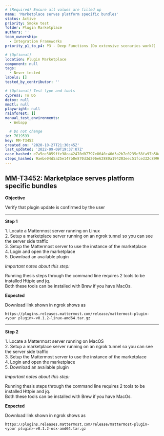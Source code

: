 ```yaml
---
# (Required) Ensure all values are filled up
name: 'Marketplace serves platform specific bundles'
status: Active
priority: Smoke test
folder: Plugin Marketplace
authors: ''
team_ownership:
  - Integration Frameworks
priority_p1_to_p4: P3 - Deep Functions (Do extensive scenarios work?)

# (Optional)
location: Plugin Marketplace
component: null
tags:
  - Never tested
labels: []
tested_by_contributor: ''

# (Optional) Test type and tools
cypress: To Do
detox: null
mmctl: null
playwright: null
rainforest: []
manual_test_environments:
  - Webapp

  # Do not change
id: 7619593
key: MM-T3452
created_on: '2020-10-27T21:30:45Z'
last_updated: '2022-09-09T19:37:07Z'
case_hashed: e7a5ce3059ffe38ca42470d07797e8640c46d3a2b7c0235e58fa97b50c49ffff622c4d1e0b661562c587a4bd44ec71c6
steps_hashed: 9aebe04d5a25e147b0e870d3d206e62880a194203eec51fce332c8996fe6dbf0f889fcd0159c4c7ff6bee61202ddc318
---
```


<!-- (Auto-generated) Based on frontmatter's "key" and "name" -->

## MM-T3452: Marketplace serves platform specific bundles

**Objective**

Verify that plugin update is confirmed by the user

---

**Step 1**

1\. Locate a Mattermost server running on Linux\
2\. Setup a marketplace server running on an ngrok tunnel so you can see the server side traffic\
3\. Setup the Mattermost server to use the instance of the marketplace\
4\. Login and open the marketplace\
5\. Download an available plugin

_Important notes about this step:_

Running thesis steps through the command line requires 2 tools to be installed Httpie and jq.\
Both these tools can be installed with Brew if you have MacOs.

**Expected**

Download link shown in ngrok shows as

```
https://plugins.releases.mattermost.com/release/mattermost-plugin-<your plugin>-v0.1.2-linux-amd64.tar.gz
```

---

**Step 2**

1\. Locate a Mattermost server running on MacOS\
2\. Setup a marketplace server running on an ngrok tunnel so you can see the server side traffic\
3\. Setup the Mattermost server to use the instance of the marketplace\
4\. Login and open the marketplace\
5\. Download an available plugin

_Important notes about this step:_

Running thesis steps through the command line requires 2 tools to be installed Httpie and jq.\
Both these tools can be installed with Brew if you have MacOs.

**Expected**

Download link shown in ngrok shows as

```
https://plugins.releases.mattermost.com/release/mattermost-plugin-<your plugin>-v0.1.2-osx-amd64.tar.gz
```
